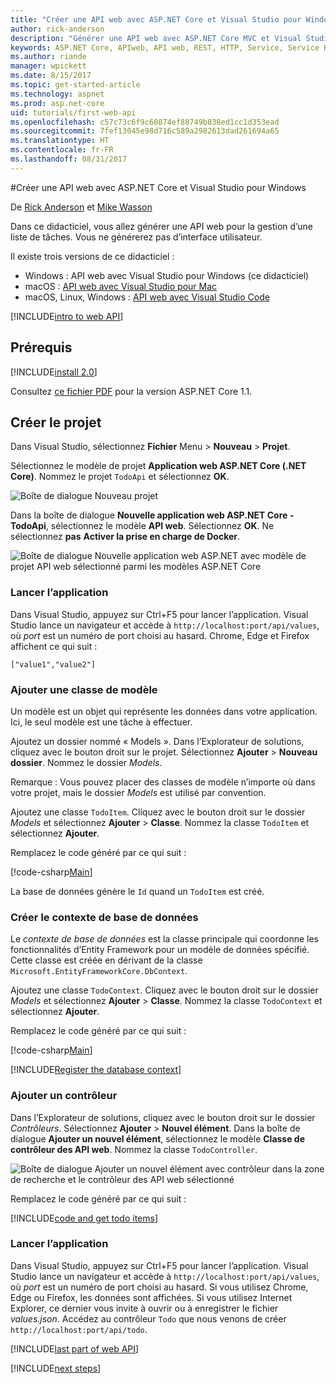 ```yaml
---
title: "Créer une API web avec ASP.NET Core et Visual Studio pour Windows"
author: rick-anderson
description: "Générer une API web avec ASP.NET Core MVC et Visual Studio pour Windows"
keywords: ASP.NET Core, APIweb, API web, REST, HTTP, Service, Service HTTP
ms.author: riande
manager: wpickett
ms.date: 8/15/2017
ms.topic: get-started-article
ms.technology: aspnet
ms.prod: asp.net-core
uid: tutorials/first-web-api
ms.openlocfilehash: c57c73c6f9c60874ef88749b838ed1cc1d353ead
ms.sourcegitcommit: 7fef13045e98d716c589a2982613dad261694a65
ms.translationtype: HT
ms.contentlocale: fr-FR
ms.lasthandoff: 08/31/2017
---
```

#<a name="create-a-web-api-with-aspnet-core-and-visual-studio-for-windows"></a>Créer une API web avec ASP.NET Core et Visual Studio pour Windows

De [Rick Anderson](https://twitter.com/RickAndMSFT) et [Mike Wasson](https://github.com/mikewasson)

Dans ce didacticiel, vous allez générer une API web pour la gestion d’une liste de tâches. Vous ne générerez pas d’interface utilisateur.

Il existe trois versions de ce didacticiel :

* Windows : API web avec Visual Studio pour Windows (ce didacticiel)
* macOS : [API web avec Visual Studio pour Mac](xref:tutorials/first-web-api-mac)
* macOS, Linux, Windows : [API web avec Visual Studio Code](xref:tutorials/web-api-vsc)

<!-- WARNING: The code AND images in this doc are used by uid: tutorials/web-api-vsc, tutorials/first-web-api-mac and tutorials/first-web-api. If you change any code/images in this tutorial, update uid: tutorials/web-api-vsc -->

[!INCLUDE[intro to web API](../includes/webApi/intro.md)]

## <a name="prerequisites"></a>Prérequis

[!INCLUDE[install 2.0](../includes/install2.0.md)]

Consultez [ce fichier PDF](https://github.com/aspnet/Docs/tree/master/aspnetcore/tutorials/first-web-api/_static/_webAPI.pdf) pour la version ASP.NET Core 1.1.

## <a name="create-the-project"></a>Créer le projet

Dans Visual Studio, sélectionnez **Fichier** Menu > **Nouveau** > **Projet**.

Sélectionnez le modèle de projet **Application web ASP.NET Core (.NET Core)**. Nommez le projet `TodoApi` et sélectionnez **OK**.

![Boîte de dialogue Nouveau projet](first-web-api/_static/new-project.png)

Dans la boîte de dialogue **Nouvelle application web ASP.NET Core - TodoApi**, sélectionnez le modèle **API web**. Sélectionnez **OK**. Ne sélectionnez **pas** **Activer la prise en charge de Docker**.

![Boîte de dialogue Nouvelle application web ASP.NET avec modèle de projet API web sélectionné parmi les modèles ASP.NET Core](first-web-api/_static/web-api-project.png)

### <a name="launch-the-app"></a>Lancer l’application

Dans Visual Studio, appuyez sur Ctrl+F5 pour lancer l’application. Visual Studio lance un navigateur et accède à `http://localhost:port/api/values`, où *port* est un numéro de port choisi au hasard. Chrome, Edge et Firefox affichent ce qui suit :

```
["value1","value2"]
``` 

### <a name="add-a-model-class"></a>Ajouter une classe de modèle

Un modèle est un objet qui représente les données dans votre application. Ici, le seul modèle est une tâche à effectuer.

Ajoutez un dossier nommé « Models ». Dans l’Explorateur de solutions, cliquez avec le bouton droit sur le projet. Sélectionnez **Ajouter** > **Nouveau dossier**. Nommez le dossier *Models*.

Remarque : Vous pouvez placer des classes de modèle n’importe où dans votre projet, mais le dossier *Models* est utilisé par convention.

Ajoutez une classe `TodoItem`. Cliquez avec le bouton droit sur le dossier *Models* et sélectionnez **Ajouter** > **Classe**. Nommez la classe `TodoItem` et sélectionnez **Ajouter**.

Remplacez le code généré par ce qui suit :

[!code-csharp[Main](first-web-api/sample/TodoApi/Models/TodoItem.cs)]

La base de données génère le `Id` quand un `TodoItem` est créé.

### <a name="create-the-database-context"></a>Créer le contexte de base de données

Le *contexte de base de données* est la classe principale qui coordonne les fonctionnalités d’Entity Framework pour un modèle de données spécifié. Cette classe est créée en dérivant de la classe `Microsoft.EntityFrameworkCore.DbContext`.

Ajoutez une classe `TodoContext`. Cliquez avec le bouton droit sur le dossier *Models* et sélectionnez **Ajouter** > **Classe**. Nommez la classe `TodoContext` et sélectionnez **Ajouter**.

Remplacez le code généré par ce qui suit :

[!code-csharp[Main](first-web-api/sample/TodoApi/Models/TodoContext.cs)]

[!INCLUDE[Register the database context](../includes/webApi/register_dbContext.md)]

### <a name="add-a-controller"></a>Ajouter un contrôleur

Dans l’Explorateur de solutions, cliquez avec le bouton droit sur le dossier *Contrôleurs*. Sélectionnez **Ajouter** > **Nouvel élément**. Dans la boîte de dialogue **Ajouter un nouvel élément**, sélectionnez le modèle **Classe de contrôleur des API web**. Nommez la classe `TodoController`.

![Boîte de dialogue Ajouter un nouvel élément avec contrôleur dans la zone de recherche et le contrôleur des API web sélectionné](first-web-api/_static/new_controller.png)

Remplacez le code généré par ce qui suit :

[!INCLUDE[code and get todo items](../includes/webApi/getTodoItems.md)]
  
### <a name="launch-the-app"></a>Lancer l’application

Dans Visual Studio, appuyez sur Ctrl+F5 pour lancer l’application. Visual Studio lance un navigateur et accède à `http://localhost:port/api/values`, où *port* est un numéro de port choisi au hasard. Si vous utilisez Chrome, Edge ou Firefox, les données sont affichées. Si vous utilisez Internet Explorer, ce dernier vous invite à ouvrir ou à enregistrer le fichier *values.json*. Accédez au contrôleur `Todo` que nous venons de créer `http://localhost:port/api/todo`.

[!INCLUDE[last part of web API](../includes/webApi/end.md)]

[!INCLUDE[next steps](../includes/webApi/next.md)]

